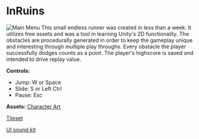 # InRuins
![Main Menu](https://img.itch.zone/aW1nLzU5OTUxMDcucG5n/original/7BKiUZ.png)
This small endless runner was created in less than a week. It utilizes free assets and was a tool in learning Unity's 2D functionality. The obstacles are procedurally generated in order to keep the gameplay unique and interesting through multiple play throughs. Every obstacle the player successfully dodges counts as a point. The player's highscore is saved and intended to drive replay value. 

**Controls:**
* Jump: W or Space
* Slide: S or Left Ctrl
* Pause: Esc

**Assets:**
[Character Art](https://rvros.itch.io/animated-pixel-hero)

[Tileset](https://penusbmic.itch.io/free-dungeon-ruins-tileset)

[UI sound kit](https://design.facebook.com/toolsandresources/sound-kit-for-prototypes/)
